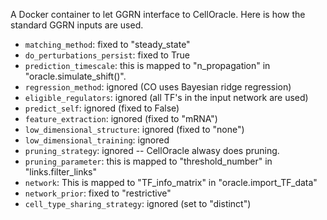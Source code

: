 A Docker container to let GGRN interface to CellOracle. Here is how the standard GGRN inputs are used. 

- `matching_method`: fixed to "steady_state"
- `do_perturbations_persist`: fixed to True
- `prediction_timescale`: this is mapped to "n_propagation" in "oracle.simulate_shift()".
- `regression_method`: ignored (CO uses Bayesian ridge regression)
- `eligible_regulators`: ignored (all TF's in the input network are used)
- `predict_self`: ignored (fixed to False)
- `feature_extraction`: ignored (fixed to "mRNA")
- `low_dimensional_structure`: ignored (fixed to "none")
- `low_dimensional_training`: ignored 
- `pruning_strategy`: ignored -- CellOracle alwasy does pruning.
- `pruning_parameter`: this is mapped to "threshold_number" in "links.filter_links"
- `network`: This is mapped to "TF_info_matrix" in "oracle.import_TF_data"
- `network_prior`: fixed to "restrictive"
- `cell_type_sharing_strategy`: ignored (set to "distinct")